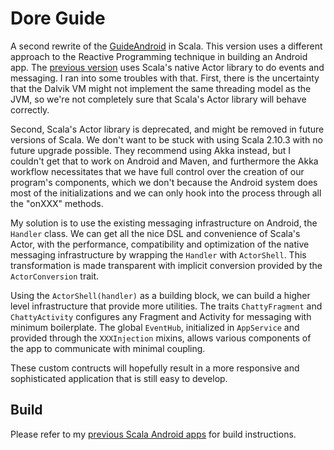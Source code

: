 Dore Guide
==========

A second rewrite of the [GuideAndroid](https://github.com/VandyMobile/guide-android) in Scala.
This version uses a different approach to the Reactive Programming technique in building
an Android app. The [previous version](https://github.com/AliceCengal/doreguide-scala) uses Scala's native Actor library to do events and
messaging. I ran into some troubles with that. First, there is the uncertainty that the Dalvik
VM might not implement the same threading model as the JVM, so we're not completely sure that
Scala's Actor library will behave correctly.

Second, Scala's Actor library is deprecated, and
might be removed in future versions of Scala. We don't want to be stuck with using Scala 2.10.3
with no future upgrade possible. They recommend using Akka instead, but I couldn't get that to
work on Android and Maven, and furthermore the Akka workflow necessitates that we have full control over the
creation of our program's components, which we don't because the Android system does most of
the initializations and we can only hook into the process through all the "onXXX" methods.

My solution is to use the existing messaging infrastructure on Android, the `Handler` class.
We can get all the nice DSL and convenience of Scala's Actor, with the performance, compatibility
and optimization of the native messaging infrastructure by wrapping the `Handler` with `ActorShell`.
This transformation is made transparent with implicit conversion provided by the `ActorConversion`
trait.

Using the `ActorShell(handler)` as a building block, we can build a higher level infrastructure
that provide more utilities. The traits `ChattyFragment` and `ChattyActivity` configures any Fragment
and Activity for messaging with minimum boilerplate. The global `EventHub`, initialized
in `AppService` and provided through the `XXXInjection` mixins, allows various components of the app
to communicate with minimal coupling.

These custom contructs will hopefully result in a more responsive and sophisticated application
that is still easy to develop.

Build
-----

Please refer to my [previous Scala Android apps](https://github.com/AliceCengal/doreguide-scala) for build instructions.